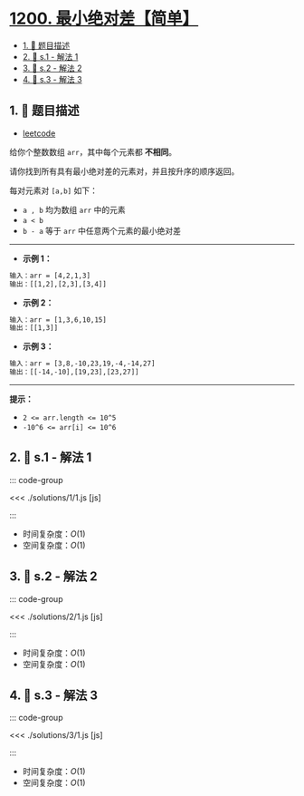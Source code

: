 # [1200. 最小绝对差【简单】](https://github.com/tnotesjs/TNotes.leetcode/tree/main/notes/1200.%20%E6%9C%80%E5%B0%8F%E7%BB%9D%E5%AF%B9%E5%B7%AE%E3%80%90%E7%AE%80%E5%8D%95%E3%80%91)

<!-- region:toc -->

- [1. 📝 题目描述](#1--题目描述)
- [2. 🎯 s.1 - 解法 1](#2--s1---解法-1)
- [3. 🎯 s.2 - 解法 2](#3--s2---解法-2)
- [4. 🎯 s.3 - 解法 3](#4--s3---解法-3)

<!-- endregion:toc -->

## 1. 📝 题目描述

- [leetcode](https://leetcode.cn/problems/minimum-absolute-difference/)

给你个整数数组 `arr`，其中每个元素都 **不相同**。

请你找到所有具有最小绝对差的元素对，并且按升序的顺序返回。

每对元素对 `[a,b]` 如下：

- `a , b` 均为数组 `arr` 中的元素
- `a < b`
- `b - a` 等于 `arr` 中任意两个元素的最小绝对差

---

- **示例 1：**

```txt
输入：arr = [4,2,1,3]
输出：[[1,2],[2,3],[3,4]]
```

- **示例 2：**

```txt
输入：arr = [1,3,6,10,15]
输出：[[1,3]]
```

- **示例 3：**

```txt
输入：arr = [3,8,-10,23,19,-4,-14,27]
输出：[[-14,-10],[19,23],[23,27]]
```

---

**提示：**

- `2 <= arr.length <= 10^5`
- `-10^6 <= arr[i] <= 10^6`

## 2. 🎯 s.1 - 解法 1

::: code-group

<<< ./solutions/1/1.js [js]

:::

- 时间复杂度：$O(1)$
- 空间复杂度：$O(1)$

## 3. 🎯 s.2 - 解法 2

::: code-group

<<< ./solutions/2/1.js [js]

:::

- 时间复杂度：$O(1)$
- 空间复杂度：$O(1)$

## 4. 🎯 s.3 - 解法 3

::: code-group

<<< ./solutions/3/1.js [js]

:::

- 时间复杂度：$O(1)$
- 空间复杂度：$O(1)$
